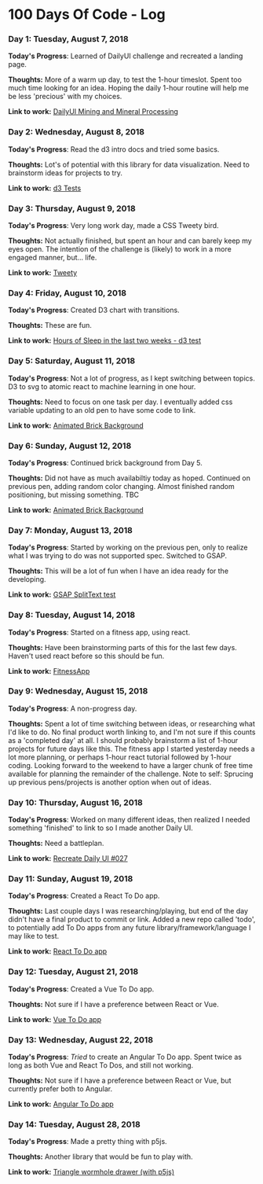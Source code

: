# 100 Days Of Code - Log

### Day 1: Tuesday, August 7, 2018
**Today's Progress**: Learned of DailyUI challenge and recreated a landing page.

**Thoughts:** More of a warm up day, to test the 1-hour timeslot. Spent too much time looking for an idea. Hoping the daily 1-hour routine will help me be less 'precious' with my choices.

**Link to work:** [DailyUI Mining and Mineral Processing](https://codepen.io/akc52/pen/bjxPom/)

### Day 2: Wednesday, August 8, 2018

**Today's Progress**: Read the d3 intro docs and tried some basics.

**Thoughts:** Lot's of potential with this library for data visualization. Need to brainstorm ideas for projects to try.

**Link to work:** [d3 Tests](https://codepen.io/akc52/pen/GBwpbx)

### Day 3: Thursday, August 9, 2018

**Today's Progress**: Very long work day, made a CSS Tweety bird.

**Thoughts:** Not actually finished, but spent an hour and can barely keep my eyes open. The intention of the challenge is (likely) to work in a more engaged manner, but... life.

**Link to work:** [Tweety](https://codepen.io/akc52/pen/77a00bf3afbe0715eb5374363de749b0/)

### Day 4: Friday, August 10, 2018

**Today's Progress**: Created D3 chart with transitions.

**Thoughts:** These are fun.

**Link to work:** [Hours of Sleep in the last two weeks - d3 test](https://codepen.io/akc52/pen/xJMEBq)

### Day 5: Saturday, August 11, 2018

**Today's Progress**: Not a lot of progress, as I kept switching between topics. D3 to svg to atomic react to machine learning in one hour.

**Thoughts:** Need to focus on one task per day. I eventually added css variable updating to an old pen to have some code to link.

**Link to work:** [Animated Brick Background](https://codepen.io/akc52/pen/oMmEKJ)

### Day 6: Sunday, August 12, 2018

**Today's Progress**: Continued brick background from Day 5.

**Thoughts:** Did not have as much availabiltiy today as hoped. Continued on previous pen, adding random color changing. Almost finished random positioning, but missing something. TBC

**Link to work:** [Animated Brick Background](https://codepen.io/akc52/pen/oMmEKJ)

### Day 7: Monday, August 13, 2018

**Today's Progress**: Started by working on the previous pen, only to realize what I was trying to do was not supported spec. Switched to GSAP.

**Thoughts:** This will be a lot of fun when I have an idea ready for the developing.

**Link to work:** [GSAP SplitText test](https://codepen.io/akc52/pen/78c0d7edd92c4caf771fa2d51435905e)

### Day 8: Tuesday, August 14, 2018

**Today's Progress**: Started on a fitness app, using react.

**Thoughts:** Have been brainstorming parts of this for the last few days. Haven't used react before so this should be fun.

**Link to work:** [FitnessApp](https://github.com/akc52/FitnessApp)

### Day 9: Wednesday, August 15, 2018

**Today's Progress**: A non-progress day.

**Thoughts:** Spent a lot of time switching between ideas, or researching what I'd like to do. No final product worth linking to, and I'm not sure if this counts as a 'completed day' at all. I should probably brainstorm a list of 1-hour projects for future days like this.
The fitness app I started yesterday needs a lot more planning, or perhaps 1-hour react tutorial followed by 1-hour coding.
Looking forward to the weekend to have a larger chunk of free time available for planning the remainder of the challenge.
Note to self: Sprucing up previous pens/projects is another option when out of ideas.

### Day 10: Thursday, August 16, 2018

**Today's Progress**: Worked on many different ideas, then realized I needed something 'finished' to link to so I made another Daily UI.

**Thoughts:** Need a battleplan.

**Link to work:** [Recreate Daily UI #027](https://codepen.io/akc52/pen/BPgebx/)

### Day 11: Sunday, August 19, 2018

**Today's Progress**: Created a React To Do app.

**Thoughts:** Last couple days I was researching/playing, but end of the day didn't have a final product to commit or link. Added a new repo called 'todo', to potentially add To Do apps from any future library/framework/language I may like to test.

**Link to work:** [React To Do app](https://github.com/akc52/todo/tree/master/react-todo)

### Day 12: Tuesday, August 21, 2018

**Today's Progress**: Created a Vue To Do app.

**Thoughts:** Not sure if I have a preference between React or Vue.

**Link to work:** [Vue To Do app](https://github.com/akc52/todo/tree/master/vue-todo)

### Day 13: Wednesday, August 22, 2018

**Today's Progress**: *Tried* to create an Angular To Do app. Spent twice as long as both Vue and React To Dos, and still not working.

**Thoughts:** Not sure if I have a preference between React or Vue, but currently prefer both to Angular.

**Link to work:** [Angular To Do app](https://github.com/akc52/todo/tree/master/angular-todo)

### Day 14: Tuesday, August 28, 2018

**Today's Progress**: Made a pretty thing with p5js.

**Thoughts:** Another library that would be fun to play with.

**Link to work:** [Triangle wormhole drawer (with p5js)](https://codepen.io/akc52/pen/VGjGXJ)

<!--
### Day X:

**Today's Progress**: X.

**Thoughts:** X.

**Link to work:** [X](X)
-->
